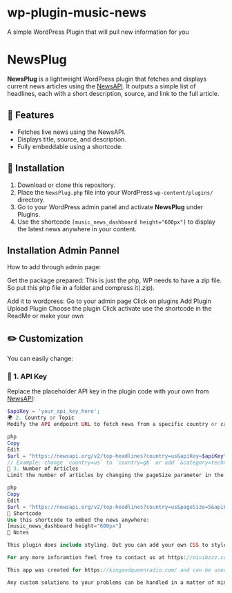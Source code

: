 # wp-plugin-music-news
A simple WordPress Plugin that will pull new information for you
# NewsPlug

**NewsPlug** is a lightweight WordPress plugin that fetches and displays current news articles using the [NewsAPI](https://newsapi.org/). It outputs a simple list of headlines, each with a short description, source, and link to the full article.

## 🧰 Features

- Fetches live news using the NewsAPI.
- Displays title, source, and description.
- Fully embeddable using a shortcode.

## 🚀 Installation

1. Download or clone this repository.
2. Place the `NewsPlug.php` file into your WordPress `wp-content/plugins/` directory.
3. Go to your WordPress admin panel and activate **NewsPlug** under Plugins.
4. Use the shortcode `[music_news_dashboard height="600px"]` to display the latest news anywhere in your content.


## Installation Admin Pannel
How to add through admin page:

Get the package prepared:
This is just the php, WP needs to have a zip file. So put this php file in a folder and compress it(.zip). 


Add it to wordpress:
Go to your admin page
Click on plugins
Add Plugin
Upload Plugin
Choose the plugin
Click activate
use the shortcode in the ReadMe or make your own

## ✏️ Customization

You can easily change:

### 🔑 1. API Key
Replace the placeholder API key in the plugin code with your own from [NewsAPI](https://newsapi.org/):

```php
$apiKey = 'your_api_key_here';
🌍 2. Country or Topic
Modify the API endpoint URL to fetch news from a specific country or category:

php
Copy
Edit
$url = "https://newsapi.org/v2/top-headlines?country=us&apiKey=$apiKey";
// Example: change `country=us` to `country=gb` or add `&category=technology`
🔢 3. Number of Articles
Limit the number of articles by changing the pageSize parameter in the URL:

php
Copy
Edit
$url = "https://newsapi.org/v2/top-headlines?country=us&pageSize=5&apiKey=$apiKey";
📌 Shortcode
Use this shortcode to embed the news anywhere:
[music_news_dashboard height="600px"]
📎 Notes

This plugin does include styling. But you can add your own CSS to style the news output as needed.

For any more inforamtion feel free to contact us at https://mivibzzz.com/

This app was created for https://kingandqueenradio.com/ and can be used on their platform

Any custom solutions to your problems can be handled in a matter of minutes
